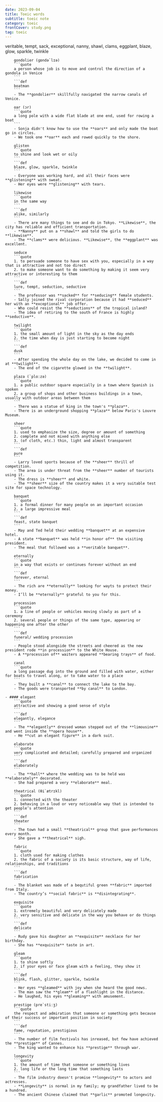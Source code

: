 ```yaml
---
date: 2023-09-04
title: Toeic words
subtitle: toeic note
category: toeic
frontCover: study.png
tag: toeic
---
```


veritable, tempt, sack, exceptional, nanny, shawl, clams, eggplant, blaze, glow, sparkle, twinkle

```vocabulary
    gondolier (ɡɒndə`lɪə)
    ```quote
    a person whose job is to move and control the direction of a gondola in Venice
    ```
    ```def
    boatman
    ```
    - The **gondolier** skillfully navigated the narrow canals of Venice.
```

```vocabulary 
    oar (ɔr)
    ```quote
    a long pole with a wide flat blade at one end, used for rowing a boat
    ```
    - Sonja didn't know how to use the **oars** and only made the boat go in circles.
    - We took one **oar** each and rowed quickly to the shore.
```

```vocabulary
    glisten
    ```quote
    to shine and look wet or oily
    ```
    ```def
    blaze, glow, sparkle, twinkle
    ```
    - Everyone was working hard, and all their faces were **glistening** with sweat.
    - Her eyes were **glistening** with tears.
```

```vocabulary
    likewise
    ```quote
    in the same way
    ```
    ```def
    alike, similarly
    ```
    - There are many things to see and do in Tokyo. **Likewise**, the city has reliable and efficient transportation.
    - **Nanny** put on a **shawl** and told the girls to do **likewise**.
    - The **clams** were delicious. **Likewise**, the **eggplant** was excellent.
```

```vocabulary
    seduce
    ```quote
    1. to persuade someone to have sex with you, especially in a way that is attractive and not too direct
    2. to make someone want to do something by making it seem very attractive or interesting to them
    ```
    ```def
    lure, tempt, seduction, seductive
    ```
    - The professor was **sacked** for **seducing** female students.
    - Sally joined the rival corporation because it had **seduced** her with an **exceptional** job offer.
    - Who could resist the **seductions** of the tropical island?
    - The idea of retiring to the south of France is highly **seductive**.
```

```vocabulary
    twilight
    ```quote
    1. the small amount of light in the sky as the day ends
    2. the time when day is just starting to become night
    ```
    ```def
    dusk
    ```
    - After spending the whole day on the lake, we decided to come in at **twilight**.
    - The end of the cigarette glowed in the **twilight**.
```

```vocabulary
    plaza (`plɑːzə)
    ```quote
    1. a public outdoor square especially in a town where Spanish is spoken
    2. a group of shops and other business buildings in a town, usually with outdoor areas between them
    ```
    - There was a statue of king in the town's **plaza**.
    - There is an underground shopping **plaza** below Paris's Louvre Museum.
```

```vocabulary
    sheer
    ```quote
    1. used to emphasize the size, degree or amount of something
    2. complete and not mixed with anything else
    3. (of cloth, etc.) thin, light and almost transparent
    ```
    ```def
    pure
    ```
    - Larry loved sports because of the **sheer** thrill of competition.
    - The area is under threat from the **sheer** number of tourists using it.
    - The dress is **sheer** and white.
    - The **sheer** size of the country makes it a very suitable test site for space technology.
```

```vocabulary
    banquet
    ```quote
    1. a formal dinner for many people on an important occasion
    2. a large impressive meal
    ```
    ```def
    feast, state banquet
    ```
    - May and Ted held their wedding **banquet** at an expensive hotel.
    - A state **banquet** was held **in honor of** the visiting president.
    - The meal that followed was a **veritable banquet**.
```

```vocabulary
    eternally
    ```quote
    in a way that exists or continues forever without an end
    ```
    ```def
    forever, eternal
    ```
    - The rich are **eternally** looking for wayts to protect their money.
    - I’ll be **eternally** grateful to you for this.
```

```vocabulary
    procession
    ```quote
    1. a line of people or vehicles moving slowly as part of a ceremony
    2. several people or things of the same type, appearing or happening one after the other
    ```
    ```def
    funeral/ wedding procession
    ```
    - People stood alongside the streets and cheered as the new president rode **in procession** to the White House.
    - A **procession of** waiters appeared **bearing trays** of food.
```

```vocabulary
    canal
    ```quote
    a long passage dug into the ground and filled with water, either for boats to travel along, or to take water to a place
    ```
    - They built a **canal** to connect the lake to the bay.
    - The goods were transported **by canal** to London.
```

```vocabulary
- #### elegant
    ```quote
    attractive and showing a good sense of style
    ```
    ```def
    elegantly, elegance
    ```
    - The **elegantly** dressed woman stepped out of the **limousine** and went inside the **opera house**.
    - He **cut an elegant figure** in a dark suit.
```

```vocabulary
    elaborate
    ```quote
    very complicated and detailed; carefully prepared and organized
    ```
    ```def
    elaborately
    ```
    - The **hall** where the wedding was to be held was **elaborately** decorated.
    - She had prepared a very **elaborate** meal.
```
 
```vocabulary
    theatrical (θi`ætrɪkl)
    ```quote
    1. connected with the theater
    2. behaving in a loud or very noticeable way that is intended to get people’s attention
    ```
    ```def
    theater
    ```
    - The town had a small **theatrical** group that gave performances every month.
    - She gave a **theatrical** sigh.
```

```vocabulary
    fabric
    ```quote
    1. cloth used for making clothes
    2. the fabric of a society is its basic structure, way of life, relationships, and traditions
    ```
    ```def
    fabrication
    ```
    - The blanket was made of a bequtiful green **fabric** imported from Italy.
    - The country’s **social fabric** is **disintegrating**.
```

```vocabulary
    exquisite
    ```quote
    1. extremely beautiful and very delicately made
    2. very sensitive and delicate in the way you behave or do things
    ```
    ```def
    delicate
    ```
    - Rudy gave his daughter an **exquisite** necklace for her birthday.
    - She has **exquisite** taste in art.
```

```vocabulary
    gleam
    ```quote
    1. to shine softly
    2. if your eyes or face gleam with a feeling, they show it
    ```
    ```def
    blink, flash, glitter, sparkle, twinkle
    ```
    - Her eyes **gleamed** with joy when she heard the good news.
    - The man saw the **gleam** of a flashlight in the distance.
    - He laughed, his eyes **gleaming** with amusement.
```

```vocabulary
    prestige (pre`stiːʒ)
    ```quote
    the respect and admiration that someone or something gets because of their success or important position in society
    ```
    ```def
    fame, reputation, prestigious
    ```
    - The number of film festivals has inreased, but few have achieved the **prestige** of Cannes.
    - The king wanted to enhance his **prestige** through war.
```

```vocabulary
    longevity
    ```quote
    1. the amount of time that someone or something lives
    2. long life or the long time that something lasts
    ```
    - The film industry doesn't promise **longevity** to actors and actresses.
    - **Longevity** is normal in my family; my grandfather lived to be a hundred.
    - The ancient Chinese claimed that **garlic** promoted longevity.
```
